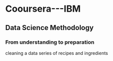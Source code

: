 # Cooursera---IBM
## Data Science Methodology

### From understanding to preparation
cleaning a data series of recipes and ingredients
